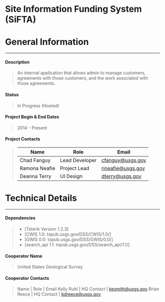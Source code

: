 # Site Information Funding System (SiFTA) #

# General Information #
---

#### Description ####
> An internal application that allows admin to manage customers, agreements with those customers, and the work associated with those agreements. 

#### Status ####
> In Progress (Hosted)


#### Project Begin & End Dates ####
> 2014 - Present


#### Project Contacts ####
> Name       | Role                | Email
> ---        | ---                 | ---
> Chad Fanguy | Lead Developer      | cfanguy@usgs.gov
> Ramona Neafie | Project Lead | rjneafie@usgs.gov
> Deanna Terry |  UI Design | dterry@usgs.gov

# Technical Details #
---

#### Dependencies ####
> * [Telerik Version 1.2.3]
> * [CWIS 1.0: txpub.usgs.gov/DSS/CWIS/1.0/]
> * [GWIS 0.0: txpub.usgs.gov/DSS/GWIS/0.0/]
> * [search_api 1.1: txpub.usgs.gov/DSS/search_api/1.1/]

#### Cooperator Name ####
> United States Geological Survey

#### Cooperator Contacts ####
> Name       | Role              | Email
> Kelly Ruhl | HQ Contact | kesmith@usgs.gov
> Brian Reece | HQ Contact | bdreece@usgs.gov